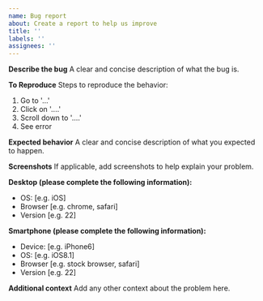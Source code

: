 ```yaml
---
name: Bug report
about: Create a report to help us improve
title: ''
labels: ''
assignees: ''
---
```


**Describe the bug**
A clear and concise description of what the bug is.

**To Reproduce**
Steps to reproduce the behavior:

1.  Go to '...'
2.  Click on '....'
3.  Scroll down to '....'
4.  See error

**Expected behavior**
A clear and concise description of what you expected to happen.

**Screenshots**
If applicable, add screenshots to help explain your problem.

**Desktop (please complete the following information):**

*   OS: \[e.g. iOS]
*   Browser \[e.g. chrome, safari]
*   Version \[e.g. 22]

**Smartphone (please complete the following information):**

*   Device: \[e.g. iPhone6]
*   OS: \[e.g. iOS8.1]
*   Browser \[e.g. stock browser, safari]
*   Version \[e.g. 22]

**Additional context**
Add any other context about the problem here.
